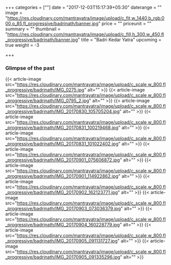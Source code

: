 +++
categories = [""]
date = "2017-12-03T15:17:39+05:30"
daterange = ""
image = "https://res.cloudinary.com/mantrayatra/image/upload/c_fit,w_1440,b_rgb:000,o_85,fl_progressive/badrinath/banner.jpg"
price = ""
priceunit = ""
summary = ""
thumbnail = "https://res.cloudinary.com/mantrayatra/image/upload/c_fill,h_300,w_450,fl_progressive/badrinath/banner.jpg"
title = "Badri Kedar Yatra"
upcoming = true
weight = -3

+++

### Glimpse of the past

{{< article-image src="https://res.cloudinary.com/mantrayatra/image/upload/c_scale,w_800,fl_progressive/badrinath/IMG_0275.jpg" alt="" >}}
{{< article-image src="https://res.cloudinary.com/mantrayatra/image/upload/c_scale,w_800,fl_progressive/badrinath/IMG_0795_2.jpg" alt="" >}}
{{< article-image src="https://res.cloudinary.com/mantrayatra/image/upload/c_scale,w_800,fl_progressive/badrinath/IMG_20170830_105705204.jpg" alt="" >}}
{{< article-image src="https://res.cloudinary.com/mantrayatra/image/upload/c_scale,w_800,fl_progressive/badrinath/IMG_20170831_100219468.jpg" alt="" >}}
{{< article-image src="https://res.cloudinary.com/mantrayatra/image/upload/c_scale,w_800,fl_progressive/badrinath/IMG_20170831_101022402.jpg" alt="" >}}
{{< article-image src="https://res.cloudinary.com/mantrayatra/image/upload/c_scale,w_800,fl_progressive/badrinath/IMG_20170901_075606872.jpg" alt="" >}}
{{< article-image src="https://res.cloudinary.com/mantrayatra/image/upload/c_scale,w_800,fl_progressive/badrinath/IMG_20170901_114922862.jpg" alt="" >}}
{{< article-image src="https://res.cloudinary.com/mantrayatra/image/upload/c_scale,w_800,fl_progressive/badrinath/IMG_20170902_162123771.jpg" alt="" >}}
{{< article-image src="https://res.cloudinary.com/mantrayatra/image/upload/c_scale,w_800,fl_progressive/badrinath/IMG_20170903_073036379.jpg" alt="" >}}
{{< article-image src="https://res.cloudinary.com/mantrayatra/image/upload/c_scale,w_800,fl_progressive/badrinath/IMG_20170904_160228779.jpg" alt="" >}}
{{< article-image src="https://res.cloudinary.com/mantrayatra/image/upload/c_scale,w_800,fl_progressive/badrinath/IMG_20170905_091131727.jpg" alt="" >}}
{{< article-image src="https://res.cloudinary.com/mantrayatra/image/upload/c_scale,w_800,fl_progressive/badrinath/IMG_20170905_091335296.jpg" alt="" >}}
